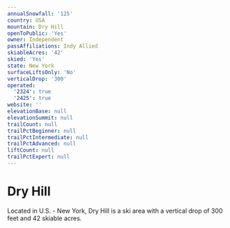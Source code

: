 ```yaml
---
annualSnowfall: '125'
country: USA
mountain: Dry Hill
openToPublic: 'Yes'
owner: Independent
passAffiliations: Indy Allied
skiableAcres: '42'
skied: 'Yes'
state: New York
surfaceLiftsOnly: 'No'
verticalDrop: '300'
operated:
  '2324': true
  '2425': true
website: ''
elevationBase: null
elevationSummit: null
trailCount: null
trailPctBeginner: null
trailPctIntermediate: null
trailPctAdvanced: null
liftCount: null
trailPctExpert: null
---
```



# Dry Hill

Located in U.S. - New York, Dry Hill is a ski area with a vertical drop of 300 feet and 42 skiable acres.
